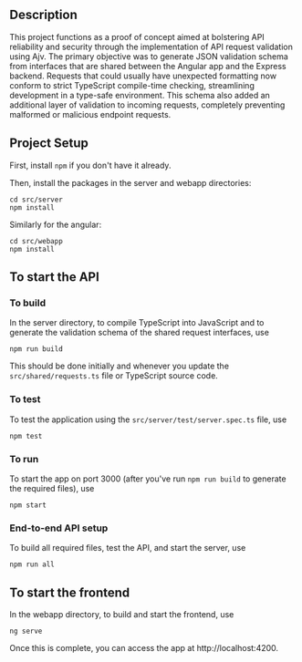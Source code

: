 ## Description 
This project functions as a proof of concept aimed at bolstering API reliability and security through the implementation of API request validation using Ajv. The primary objective was to generate JSON validation schema from interfaces that are shared between the Angular app and the Express backend. Requests that could usually have unexpected formatting now conform to strict TypeScript compile-time checking, streamlining development in a type-safe environment. This schema also added an additional layer of validation to incoming requests, completely preventing malformed or malicious endpoint requests.

## Project Setup
First, install ```npm``` if you don't have it already.

Then, install the packages in the server and webapp directories:    
```
cd src/server
npm install
```

Similarly for the angular: 
```
cd src/webapp
npm install
```

## To start the API
### To build
In the server directory, to compile TypeScript into JavaScript and to generate the validation schema of the shared request interfaces, use 
```
npm run build
```
This should be done initially and whenever you update the ```src/shared/requests.ts``` file or TypeScript source code. 

### To test
To test the application using the ```src/server/test/server.spec.ts``` file, use
```
npm test
``` 

### To run
To start the app on port 3000 (after you've run ```npm run build``` to generate the required files), use 
```
npm start
```

### End-to-end API setup
To build all required files, test the API, and start the server, use
```
npm run all
```

## To start the frontend
In the webapp directory, to build and start the frontend, use 
```
ng serve
```  
Once this is complete, you can access the app at http://localhost:4200.
